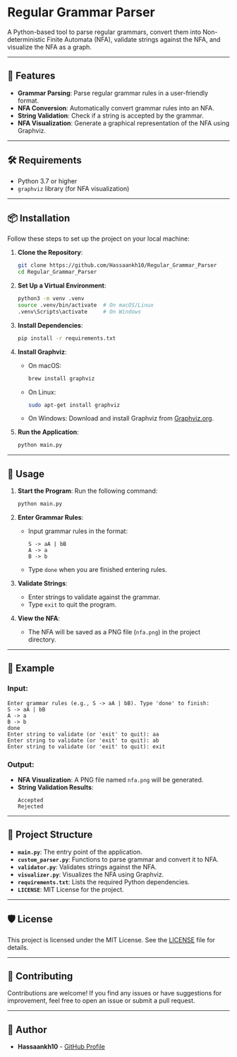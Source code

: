 # Regular Grammar Parser

A Python-based tool to parse regular grammars, convert them into Non-deterministic Finite Automata (NFA), validate strings against the NFA, and visualize the NFA as a graph.

---

## 🚀 Features

- **Grammar Parsing**: Parse regular grammar rules in a user-friendly format.
- **NFA Conversion**: Automatically convert grammar rules into an NFA.
- **String Validation**: Check if a string is accepted by the grammar.
- **NFA Visualization**: Generate a graphical representation of the NFA using Graphviz.

---

## 🛠 Requirements

- Python 3.7 or higher
- `graphviz` library (for NFA visualization)

---

## 📦 Installation

Follow these steps to set up the project on your local machine:

1. **Clone the Repository**:
   ```bash
   git clone https://github.com/Hassaankh10/Regular_Grammar_Parser
   cd Regular_Grammar_Parser
   ```

2. **Set Up a Virtual Environment**:
   ```bash
   python3 -m venv .venv
   source .venv/bin/activate  # On macOS/Linux
   .venv\Scripts\activate     # On Windows
   ```

3. **Install Dependencies**:
   ```bash
   pip install -r requirements.txt
   ```

4. **Install Graphviz**:
   - On macOS:
     ```bash
     brew install graphviz
     ```
   - On Linux:
     ```bash
     sudo apt-get install graphviz
     ```
   - On Windows:
     Download and install Graphviz from [Graphviz.org](https://graphviz.org/).

5. **Run the Application**:
   ```bash
   python main.py
   ```

---

## 📝 Usage

1. **Start the Program**:
   Run the following command:
   ```bash
   python main.py
   ```

2. **Enter Grammar Rules**:
   - Input grammar rules in the format:
     ```
     S -> aA | bB
     A -> a
     B -> b
     ```
   - Type `done` when you are finished entering rules.

3. **Validate Strings**:
   - Enter strings to validate against the grammar.
   - Type `exit` to quit the program.

4. **View the NFA**:
   - The NFA will be saved as a PNG file (`nfa.png`) in the project directory.

---

## 📖 Example

### Input:
```
Enter grammar rules (e.g., S -> aA | bB). Type 'done' to finish:
S -> aA | bB
A -> a
B -> b
done
Enter string to validate (or 'exit' to quit): aa
Enter string to validate (or 'exit' to quit): ab
Enter string to validate (or 'exit' to quit): exit
```

### Output:
- **NFA Visualization**: A PNG file named `nfa.png` will be generated.
- **String Validation Results**:
  ```
  Accepted
  Rejected
  ```

---

## 📂 Project Structure

- **`main.py`**: The entry point of the application.
- **`custom_parser.py`**: Functions to parse grammar and convert it to NFA.
- **`validator.py`**: Validates strings against the NFA.
- **`visualizer.py`**: Visualizes the NFA using Graphviz.
- **`requirements.txt`**: Lists the required Python dependencies.
- **`LICENSE`**: MIT License for the project.

---

## 🛡 License

This project is licensed under the MIT License. See the [LICENSE](LICENSE) file for details.

---

## 🤝 Contributing

Contributions are welcome! If you find any issues or have suggestions for improvement, feel free to open an issue or submit a pull request.

---

## 👤 Author

- **Hassaankh10** - [GitHub Profile](https://github.com/Hassaankh10)
